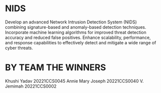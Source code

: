 # NIDS
Develop an advanced Network Intrusion Detection System (NIDS) combining signature-based and anomaly-based detection techniques. Incorporate machine learning algorithms for improved threat detection accuracy and reduced false positives. Enhance scalability, performance, and response capabilities to effectively detect and mitigate a wide range of cyber threats.

# BY TEAM THE WINNERS
Khushi Yadav 20221CCS0045
Annie Mary Joseph 20221CCS0040
V. Jemimah 20221CCS0002
